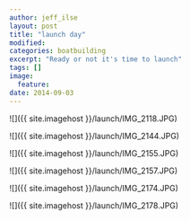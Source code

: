 ```yaml
---
author: jeff_ilse
layout: post
title: "launch day"
modified:
categories: boatbuilding
excerpt: "Ready or not it's time to launch"
tags: []
image:
  feature:
date: 2014-09-03
---
```


![]({{ site.imagehost }}/launch/IMG_2118.JPG)

![]({{ site.imagehost }}/launch/IMG_2144.JPG)

![]({{ site.imagehost }}/launch/IMG_2155.JPG)

![]({{ site.imagehost }}/launch/IMG_2157.JPG)

![]({{ site.imagehost }}/launch/IMG_2174.JPG)

![]({{ site.imagehost }}/launch/IMG_2178.JPG)
